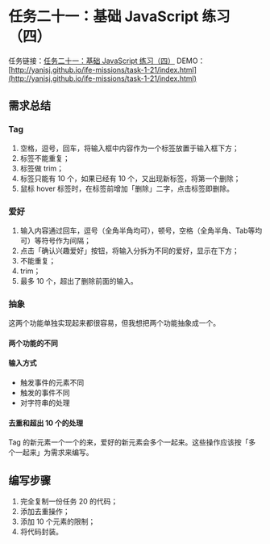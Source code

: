 # 任务二十一：基础 JavaScript 练习（四）
任务链接：[任务二十一：基础 JavaScript 练习（四）](http://ife.baidu.com/task/detail?taskId=21)
DEMO：[http://yanisj.github.io/ife-missions/task-1-21/index.html](http://yanisj.github.io/ife-missions/task-1-21/index.html)

## 需求总结
### Tag

1. 空格，逗号，回车，将输入框中内容作为一个标签放置于输入框下方；
2. 标签不能重复；
3. 标签做 trim；
4. 标签只能有 10 个，如果已经有 10 个，又出现新标签，将第一个删除；
5. 鼠标 hover 标签时，在标签前增加「删除」二字，点击标签即删除。

### 爱好

1. 输入内容通过回车，逗号（全角半角均可），顿号，空格（全角半角、Tab等均可）等符号作为间隔；
2. 点击「确认兴趣爱好」按钮，将输入分拆为不同的爱好，显示在下方；
3. 不能重复；
4. trim；
5. 最多 10 个，超出了删除前面的输入。

### 抽象

这两个功能单独实现起来都很容易，但我想把两个功能抽象成一个。
#### 两个功能的不同

#### 输入方式
  
- 触发事件的元素不同
- 触发的事件不同
- 对字符串的处理

#### 去重和超出 10 个的处理

Tag 的新元素一个一个的来，爱好的新元素会多个一起来。这些操作应该按「多个一起来」为需求来编写。

## 编写步骤

1. 完全复制一份任务 20 的代码；
2. 添加去重操作；
3. 添加 10 个元素的限制；
4. 将代码封装。